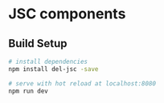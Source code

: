 # JSC components

## Build Setup

``` bash
# install dependencies
npm install del-jsc -save

# serve with hot reload at localhost:8080
npm run dev